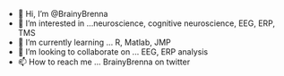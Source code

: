 - 👋 Hi, I’m @BrainyBrenna
- 👀 I’m interested in ...neuroscience, cognitive neuroscience, EEG, ERP, TMS
- 🌱 I’m currently learning ... R, Matlab, JMP
- 💞️ I’m looking to collaborate on ... EEG, ERP analysis
- 📫 How to reach me ... BrainyBrenna on twitter

<!---
BrainyBrenna/BrainyBrenna is a ✨ special ✨ repository because its `README.md` (this file) appears on your GitHub profile.
You can click the Preview link to take a look at your changes.
--->
